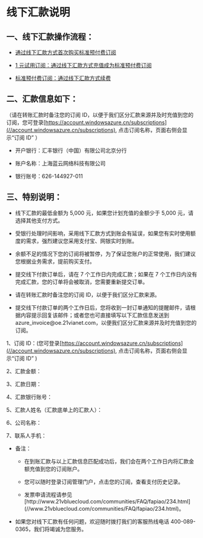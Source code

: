 <properties
	pageTitle="线下汇款说明 - Azure在线业务 | Azure"
    description="介绍线下汇款说明"
    services=""
    documentationCenter=""
    authors=""
    manager=""
    editor=""
    tags=""/>

<tags ms.service="multiple" ms.date="" wacn.date="11/17/2016" wacn.lang="cn"/>

# 线下汇款说明

## 一、线下汇款操作流程： ##

- [通过线下汇款方式首次购买标准预付费订阅](/pricing/billing/azure-wire-transfer-pia-new/)

- [1 元试用订阅：通过线下汇款方式充值成为标准预付费订阅](/pricing/billing/azure-wire-transfer-trial-upgrade-pia/)

- [标准预付费订阅：通过线下汇款方式续费 ](/pricing/billing/azure-wire-transfer-pia-new/) 

## 二、汇款信息如下： ##
（请在转账汇款时备注您的订阅 ID，以便于我们区分汇款来源并及时充值到您的订阅，您可登录[https://account.windowsazure.cn/subscriptions](//account.windowsazure.cn/subscriptions), 点击订阅名称，页面右侧会显示“订阅 ID” ）

- 开户银行：汇丰银行（中国）有限公司北京分行

- 账户名称：上海蓝云网络科技有限公司

- 银行账号：626-144927-011

## 三、特别说明： ##

<ul><li>线下汇款的最低金额为 5,000 元，如果您计划充值的金额少于 5,000 元，请选择其他支付方式。</li></ul>

<ul><li>受银行处理时间影响，采用线下汇款方式到账会有延误，如果您有实时使用额度的需求，强烈建议您采用支付宝、网银实时到账。</li></ul>

<ul><li>余额不足的情况下您的订阅将被暂停，为了保证您账户的正常使用，我们建议您根据业务需求，提前购买支付。</li></ul>

<ul><li>提交线下付款订单后，请在 7 个工作日内完成汇款；如果在 7 个工作日内没有完成汇款，您的订单将会被取消，您需要重新提交订单。</li></ul>

<ul><li>请在转账汇款时备注您的订阅 ID，以便于我们区分汇款来源。</li></ul>

<ul><li>提交线下付款订单的两个工作日后，您将收到一封订单通知的提醒邮件，请根据内容提示回复该邮件；或者您也可直接填写以下汇款信息发送到 azure_invoice@oe.21vianet.com，以便我们区分汇款来源并及时充值到您的订阅。</li></ul>

1、订阅 ID：(您可登录[https://account.windowsazure.cn/subscriptions](//account.windowsazure.cn/subscriptions), 点击订阅名称，页面右侧会显示“订阅 ID” )

2、汇款金额：

3、汇款日期：

4、汇款银行账号：

5、汇款人姓名（汇款底单上的汇款人）：

6、公司名称：

7、联系人手机：

<ul><li>备注：</li>

<ul><li>在到账汇款与以上汇款信息匹配成功后，我们会在两个工作日内将汇款金额充值到您的订阅账户。</li></ul>

<ul><li>您可以随时登录订阅管理门户，点击您的订阅，查看支付历史记录。</li></ul>

<ul><li>发票申请流程请参见[http://www.21vbluecloud.com/communities/FAQ/fapiao/234.html](//www.21vbluecloud.com/communities/FAQ/fapiao/234.html)。</li></ul>
</ul>

<ul><li>如果您对线下汇款有任何问题，欢迎随时拨打我们的客服热线电话 400-089-0365，我们将竭诚为您服务。</li></ul>
